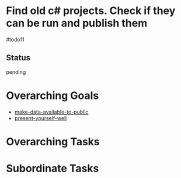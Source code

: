 # Find old c# projects. Check if they can be run and publish them

#todo11

## Status
pending

# Overarching Goals
- [make-data-available-to-public](../planning/goals/make-data-available-to-public.md)
- [present-yourself-well](../planning/goals/present-yourself-well.md)

# Overarching Tasks

# Subordinate Tasks
